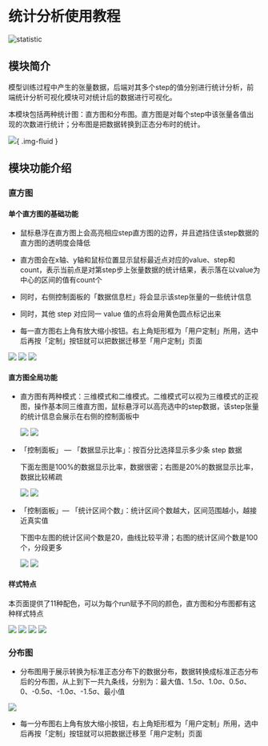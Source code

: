# 统计分析使用教程

![statistic](images/statistic/statistic.gif)

## 模块简介

模型训练过程中产生的张量数据，后端对其多个step的值分别进行统计分析，前端统计分析可视化模块可对统计后的数据进行可视化。

本模块包括两种统计图：直方图和分布图。直方图是对每个step中该张量各值出现的次数进行统计；分布图是把数据转换到正态分布时的统计。

![](images/statistic/statisticAll.png){ .img-fluid }



## 模块功能介绍

### 直方图

#### 单个直方图的基础功能

- 鼠标悬浮在直方图上会高亮相应step直方图的边界，并且遮挡住该step数据的直方图的透明度会降低

- 直方图会在x轴、y轴和鼠标位置显示鼠标最近点对应的value、step和count，表示当前点是对第step步上张量数据的统计结果，表示落在以value为中心的区间的值有count个
- 同时，右侧控制面板的「数据信息栏」将会显示该step张量的一些统计信息
- 同时，其他 step 对应同一 value 值的点将会用黄色圆点标记出来
- 每一直方图右上角有放大缩小按钮。右上角矩形框为「用户定制」所用，选中后再按「定制」按钮就可以把数据迁移至「用户定制」页面

![](images/statistic/histogramHover.png) ![](images/statistic/histogramInfo.png) ![](images/statistic/histogramHover2.png)

#### 直方图全局功能

- 直方图有两种模式：三维模式和二维模式。二维模式可以视为三维模式的正视图，操作基本同三维直方图，鼠标悬浮可以高亮选中的step数据，该step张量的统计信息会展示在右侧的控制面板中

  ![](images/statistic/histogram3d.png) ![](images/statistic/histogram2d.png)

- 「控制面板」 — 「数据显示比率」：按百分比选择显示多少条 step 数据

  下面左图是100%的数据显示比率，数据很密；右图是20%的数据显示比率，数据比较稀疏

  ![](images/statistic/histogramRate100.png) ![](images/statistic/histogramRate20.png)

- 「控制面板」— 「统计区间个数」：统计区间个数越大，区间范围越小，越接近真实值

  下图中左图的统计区间个数是20，曲线比较平滑；右图的统计区间个数是100个，分段更多

  ![](images/statistic/histogramBins20.png) ![](images/statistic/histogramBins100.png)

#### 样式特点

本页面提供了11种配色，可以为每个run赋予不同的颜色，直方图和分布图都有这种样式特点

![](images/statistic/histogramColor1.png) ![](images/statistic/histogramColor2.png) ![](images/statistic/histogramColor3.png) ![](images/statistic/histogramColor7.png)



### 分布图

- 分布图用于展示转换为标准正态分布下的数据分布，数据转换成标准正态分布后的分布图，从上到下一共九条线，分别为：最大值、1.5σ、1.0σ、0.5σ、0、-0.5σ、-1.0σ、-1.5σ、最小值

![](images/statistic/distributionIntroduction.png)

- 每一分布图右上角有放大缩小按钮，右上角矩形框为「用户定制」所用，选中后再按「定制」按钮就可以把数据迁移至「用户定制」页面
